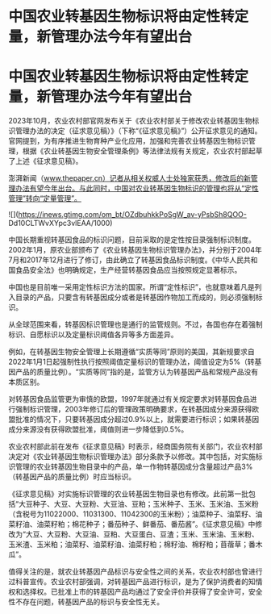 # 中国农业转基因生物标识将由定性转定量，新管理办法今年有望出台

# 中国农业转基因生物标识将由定性转定量，新管理办法今年有望出台

2023年10月，农业农村部官网发布关于《农业农村部关于修改农业转基因生物标识管理办法的决定（征求意见稿）》（下称“《征求意见稿》”）公开征求意见的通知。官网提到，为有序推进生物育种产业化应用，加强和完善农业转基因生物标识管理，根据《农业转基因生物安全管理条例》等法律法规有关规定，农业农村部起草了上述《征求意见稿》。

澎湃新闻（www.thepaper.cn）记者从相关权威人士处独家获悉，修改后的新管理办法有望今年出台。与此同时，中国对农业转基因生物标识的管理也将从“定性管理”转向“定量管理”。

![](https://inews.gtimg.com/om_bt/OZdbuhkkPoSgW_av-yPsbSh8QOO-
Dd10CLTWvXYpc3vlEAA/1000)

中国长期重视转基因食品的标识问题，目前采取的是定性按目录强制标识制度。2002年1月，原农业部颁布了《农业转基因生物标识管理办法》，并分别于2004年7月和2017年12月进行了修订，由此确立了转基因食品标识制度。《中华人民共和国食品安全法》也明确规定，生产经营转基因食品应当按照规定显著标示。

中国也是目前唯一采用定性标识方法的国家。所谓“定性标识”，也就意味着凡是列入目录的产品，只要含有转基因成分或者是转基因作物加工而成的，则必须强制标识。

从全球范围来看，转基因标识管理也是通行的监管规则。不过，各国也存在着强制标识、自愿标识以及定量标识阈值各异等多方面差异。

例如，在转基因生物安全管理上长期遵循“实质等同”原则的美国，其新规要求自2022年1月1日起强制性执行按照阈值定量标识的管理办法，阈值设定为5%（转基因产品的质量比例）。“实质等同”指的是，监管方认为转基因产品和常规产品没有本质区别。

对转基因食品监管更为审慎的欧盟，1997年就通过有关规定要求对转基因食品进行强制标识管理，2003年修订后的管理政策明确要求，在转基因成分来源获得欧盟批准的情况下，只要转基因成分超过0.9%以上，就需要进行标识；如果转基因成分来源没有获得欧盟批准，阈值则进一步降低到0.5%。

农业农村部此前在发布《征求意见稿》时表示，经商国务院有关部门，农业农村部决定对《农业转基因生物标识管理办法》部分条款予以修改。其中包括，对实施标识管理的农业转基因生物目录中的产品，单一作物转基因成分含量超过产品3%（转基因产品的质量比例）时应当标识。

《征求意见稿》对实施标识管理的农业转基因生物目录也有修改。此前第一批包括“大豆种子、大豆、大豆粉、大豆油、豆粕；玉米种子、玉米、玉米油、玉米粉（含税号为11022000、11031300、11042300的玉米粉）；油菜种子、油菜籽、油菜籽油、油菜籽粕；棉花种子；番茄种子、鲜番茄、番茄酱”。《征求意见稿》中修改为“大豆、大豆粉、大豆油、豆粕、大豆蛋白、豆渣；玉米、玉米油、玉米粉、玉米渣、玉米粕；油菜籽、油菜籽油、油菜籽粕；棉籽油、棉籽粕；苜蓿草；番木瓜”。

值得关注的是，就农业转基因产品标识与安全性之间的关系，农业农村部也曾进行过科普宣传。农业农村部强调，对转基因产品进行标识，是为了保护消费者的知情权和选择权。已批准上市的转基因产品均通过了安全评价并获得了安全许可，安全性不存在问题，转基因产品的标识与安全性无关。

